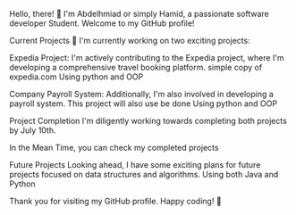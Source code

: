Hello, there! 👋 I'm Abdelhmiad or simply Hamid, a passionate software developer Student. 
Welcome to my GitHub profile!

Current Projects
🔭 I'm currently working on two exciting projects:

Expedia Project: I'm actively contributing to the Expedia project, where I'm developing a comprehensive travel booking platform. simple copy of expedia.com Using python and OOP 

Company Payroll System: Additionally, I'm also involved in developing  a payroll system. This project will also use be done Using python and OOP 

Project Completion
I'm diligently working towards completing both projects by July 10th. 


In the Mean Time, you can check my completed projects

Future Projects
Looking ahead, I have some exciting plans for future projects focused on data structures and algorithms. Using both Java and Python 

Thank you for visiting my GitHub profile. Happy coding! 🚀
<!--
**blackmed007/blackmed007** is a ✨ _special_ ✨ repository because its `README.md` (this file) appears on your GitHub profile.

Here are some ideas to get you started:

- 🔭 I’m currently working on ...
- 🌱 I’m currently learning ...
- 👯 I’m looking to collaborate on ...
- 🤔 I’m looking for help with ...
- 💬 Ask me about ...
- 📫 How to reach me: ...
- 😄 Pronouns: ...
- ⚡ Fun fact: ...
-->
